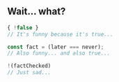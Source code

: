 Wait... what?
---
```javascript
{ !false }
// It's funny because it's true...

const fact = (later === never);
// Also funny... and also true...

!(factChecked)
// Just sad...
```

